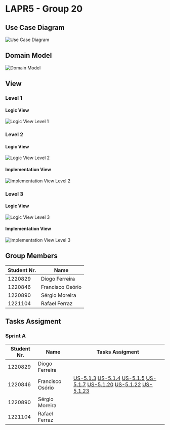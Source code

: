 # LAPR5 - Group 20 

## Use Case Diagram

![Use Case Diagram](use-case-diagram/use-case-diagram.svg "Use Case Diagram")

## Domain Model

![Domain Model](domain-model/domain-model.svg "A Domain Model")

## View

### Level 1

#### Logic View

![Logic View Level 1](views/level1/logic-view.svg "Logic View Level 1")

### Level 2

#### Logic View

![Logic View Level 2](views/level2/logic-view.svg "Logic View Level 2")

#### Implementation View

![Implementation View Level 2](views/level2/implementation-view.svg "Implementation View Level 2")

### Level 3

#### Logic View

![Logic View Level 3](views/level3/logic-view.svg "Logic View Level 3")

#### Implementation View

![Implementation View Level 3](views/level3/implemention-view.svg "Implementation View Level 3")

## Group Members

| Student Nr. | Name            |
| ----------- | --------------- |
|1220829      | Diogo Ferreira  |
|1220846      | Francisco Osório|
|1220890      | Sérgio Moreira  |
|1221104      | Rafael Ferraz   |

## Tasks Assigment

### Sprint A

| Student Nr. | Name            |Tasks Assigment |
| ----------- | --------------- |--------------- |
|1220829      | Diogo Ferreira  |                |
|1220846      | Francisco Osório|[US-5.1.3](sprint-a/us-5.1.3/readme.md) [US-5.1.4](sprint-a/us-5.1.4/readme.md) [US-5.1.5](sprint-a/us-5.1.5/readme.md)  [US-5.1.7](sprint-a/us-5.1.7/readme.md)  [US-5.1.20](sprint-a/us-5.1.20/readme.md) [US-5.1.22](sprint-a/us-5.1.22/readme.md) [US-5.1.23](sprint-a/us-5.1.23/readme.md)                |
|1220890      | Sérgio Moreira  |                |
|1221104      | Rafael Ferraz   |                |